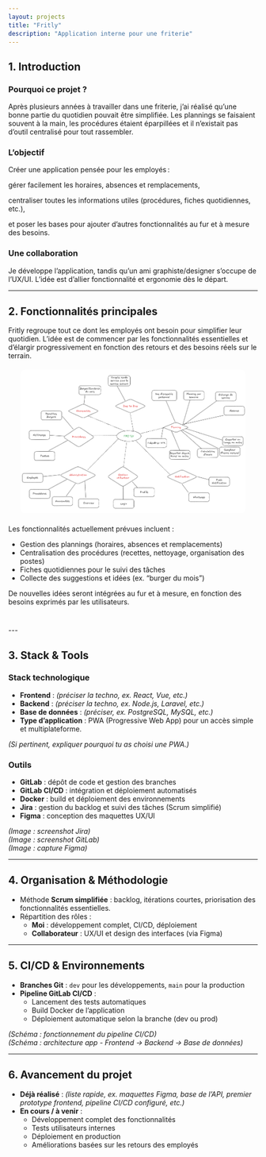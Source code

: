 ```yaml
---
layout: projects
title: "Fritly"
description: "Application interne pour une friterie"
---
```



## 1. Introduction

### Pourquoi ce projet ?
Après plusieurs années à travailler dans une friterie, j’ai réalisé qu’une bonne partie du quotidien pouvait être simplifiée. Les plannings se faisaient souvent à la main, les procédures étaient éparpillées et il n’existait pas d’outil centralisé pour tout rassembler.

### L’objectif
Créer une application pensée pour les employés :

gérer facilement les horaires, absences et remplacements,

centraliser toutes les informations utiles (procédures, fiches quotidiennes, etc.),

et poser les bases pour ajouter d’autres fonctionnalités au fur et à mesure des besoins.

### Une collaboration
Je développe l’application, tandis qu’un ami graphiste/designer s’occupe de l’UX/UI. L’idée est d’allier fonctionnalité et ergonomie dès le départ.

---

## 2. Fonctionnalités principales
<div style="margin-bottom: 40px;">
  <p>
    Fritly regroupe tout ce dont les employés ont besoin pour simplifier leur quotidien.
    L’idée est de commencer par les fonctionnalités essentielles et d’élargir progressivement
    en fonction des retours et des besoins réels sur le terrain.
  </p>

  <!-- IMAGE : Schéma des fonctionnalités -->
  <div style="text-align: center; margin: 20px 0;">
    <img src="images/fritly_functionnalities.png" alt="Schéma des fonctionnalités de Fritly" style="max-width: 90%; border-radius: 8px;">
  </div>

  <p>
    Les fonctionnalités actuellement prévues incluent :
    <ul>
      <li>Gestion des plannings (horaires, absences et remplacements)</li>
      <li>Centralisation des procédures (recettes, nettoyage, organisation des postes)</li>
      <li>Fiches quotidiennes pour le suivi des tâches</li>
      <li>Collecte des suggestions et idées (ex. “burger du mois”)</li>
    </ul>
    De nouvelles idées seront intégrées au fur et à mesure, en fonction des besoins exprimés par les utilisateurs.
  </p>
</div>
---

## 3. Stack & Tools
### Stack technologique
- **Frontend** : *(préciser la techno, ex. React, Vue, etc.)*  
- **Backend** : *(préciser la techno, ex. Node.js, Laravel, etc.)*  
- **Base de données** : *(préciser, ex. PostgreSQL, MySQL, etc.)*  
- **Type d’application** : PWA (Progressive Web App) pour un accès simple et multiplateforme.

*(Si pertinent, expliquer pourquoi tu as choisi une PWA.)*

### Outils
- **GitLab** : dépôt de code et gestion des branches  
- **GitLab CI/CD** : intégration et déploiement automatisés  
- **Docker** : build et déploiement des environnements  
- **Jira** : gestion du backlog et suivi des tâches (Scrum simplifié)  
- **Figma** : conception des maquettes UX/UI  

*(Image : screenshot Jira)*  
*(Image : screenshot GitLab)*  
*(Image : capture Figma)*

---

## 4. Organisation & Méthodologie
- Méthode **Scrum simplifiée** : backlog, itérations courtes, priorisation des fonctionnalités essentielles.  
- Répartition des rôles :
  - **Moi** : développement complet, CI/CD, déploiement  
  - **Collaborateur** : UX/UI et design des interfaces (via Figma)

---

## 5. CI/CD & Environnements
- **Branches Git** : `dev` pour les développements, `main` pour la production  
- **Pipeline GitLab CI/CD** :  
  - Lancement des tests automatiques  
  - Build Docker de l’application  
  - Déploiement automatique selon la branche (dev ou prod)

*(Schéma : fonctionnement du pipeline CI/CD)*  
*(Schéma : architecture app - Frontend → Backend → Base de données)*

---

## 6. Avancement du projet
- **Déjà réalisé** : *(liste rapide, ex. maquettes Figma, base de l’API, premier prototype frontend, pipeline CI/CD configuré, etc.)*  
- **En cours / à venir** :
  - Développement complet des fonctionnalités
  - Tests utilisateurs internes
  - Déploiement en production
  - Améliorations basées sur les retours des employés
